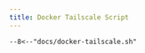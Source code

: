```yaml
---
title: Docker Tailscale Script
---
```


```shell title="docker-tailscale.sh"
--8<--"docs/docker-tailscale.sh"
```